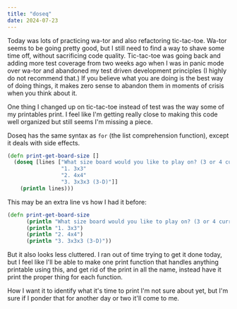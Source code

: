 ```yaml
---
title: "doseq"
date: 2024-07-23
---
```


Today was lots of practicing wa-tor and also refactoring tic-tac-toe. Wa-tor seems to be going pretty good, but I still
need to find a way to shave some time off, without sacrificing code quality. Tic-tac-toe was going back and adding more
test coverage from two weeks ago when I was in panic mode over wa-tor and abandoned my test driven development
principles (I highly do not recommend that.) If you believe what you are doing is the best way of doing things, it makes
zero sense to abandon them in moments of crisis when you think about it.

One thing I changed up on tic-tac-toe instead of test was the way some of my printables print. I feel like I'm getting
really close to making this code well organized but still seems I'm missing a piece.

Doseq has the same syntax as `for` (the list comprehension function), except it deals with side effects.

```clojure
(defn print-get-board-size []
  (doseq [lines ["What size board would you like to play on? (3 or 4 currently supported)"
                 "1. 3x3"
                 "2. 4x4"
                 "3. 3x3x3 (3-D)"]]
    (println lines)))
```

This may be an extra line vs how I had it before:

```clojure
(defn print-get-board-size
      (println "What size board would you like to play on? (3 or 4 currently supported)")
      (println "1. 3x3")
      (println "2. 4x4")
      (println "3. 3x3x3 (3-D)"))
```

But it also looks less cluttered. I ran out of time trying to get it done today, but I feel like I'll be able to make
one print function that handles anything printable using this, and get rid of the print in all the name, instead have it
print the proper thing for each function.

How I want it to identify what it's time to print I'm not sure about yet, but I'm sure if I ponder that for another day
or two it'll come to me.
